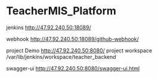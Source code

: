 # TeacherMIS_Platform


jenkins
http://47.92.240.50:18089/


webhook
http://47.92.240.50:18089/github-webhook/

project Demo
http://47.92.240.50:8080/
project workspace
/var/lib/jenkins/workspace/teacher_backend

swagger-ui
http://47.92.240.50:8080/swagger-ui.html



